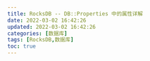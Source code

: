 ```yaml
---
title: RocksDB -- DB::Properties 中的属性详解
date: 2022-03-02 16:42:26
updated: 2022-03-02 16:42:26
categories: [数据库]
tags: [RocksDB,数据库]
toc: true
---
```

